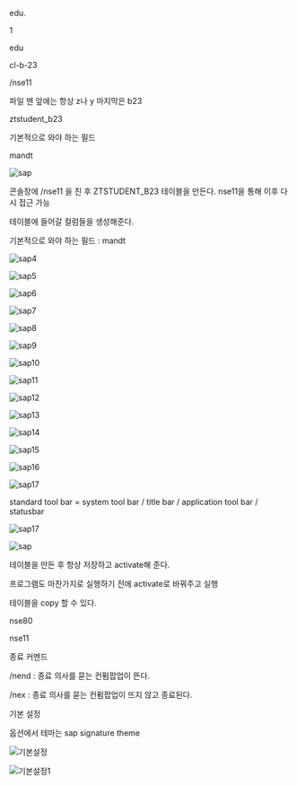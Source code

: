 edu.

1

edu





cl-b-23



/nse11



파일 맨 앞에는 항상 z나 y 마지막은 b23

ztstudent_b23





기본적으로 와야 하는 필드

mandt





![sap](./img/sap.png)





콘솔창에 /nse11 을 친 후 ZTSTUDENT_B23 테이블을 만든다. nse11을 통해 이후 다시 접근 가능

테이블에 들어갈 컬럼들을 생성해준다.

기본적으로 와야 하는 필드 : mandt

![sap4](./img/sap4.png)

![sap5](./img/sap5.png)

![sap6](./img/sap6.png)

![sap7](./img/sap7.png)

![sap8](./img/sap8.png)

![sap9](./img/sap9.png)

![sap10](./img/sap10.png)

![sap11](./img/sap11.png)

![sap12](./img/sap12.png)

![sap13](./img/sap13.png)

![sap14](./img/sap14.png)

![sap15](./img/sap15.png)

![sap16](./img/sap16.png)

![sap17](./img/sap17.png)

standard tool bar = system tool bar / title bar / application tool bar / statusbar

![sap17](./img/sap17.png)





![sap](./img/sap.png)







테이블을 만든 후 항상 저장하고 activate해 준다.

프로그램도 마찬가지로 실행하기 전에 activate로 바꿔주고 실행

테이블을 copy 할 수 있다. 









nse80

nse11







종료 커멘드

/nend : 종료 의사를 묻는 컨펌팝업이 뜬다.

/nex : 종료 의사를 묻는 컨펌팝업이 뜨지 않고 종료된다.







기본 설정

옵션에서 테마는 sap signature theme

![기본설정](./img/기본설정.png)

![기본설정1](./img/기본설정1.png)